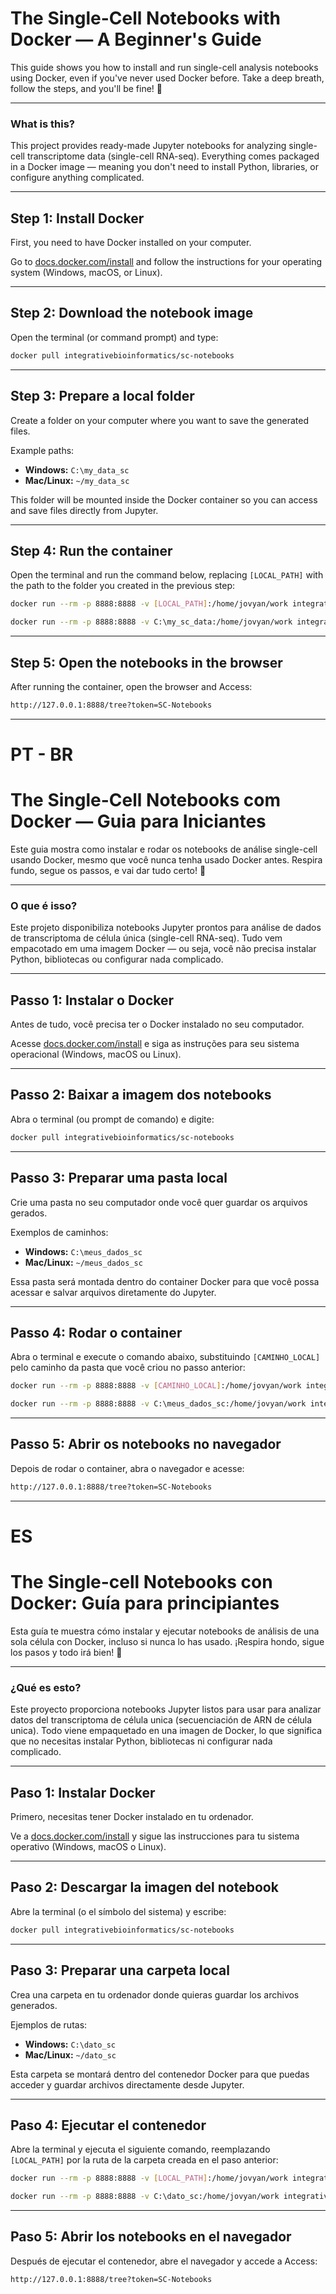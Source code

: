 # The Single-Cell Notebooks with Docker — A Beginner's Guide

This guide shows you how to install and run single-cell analysis notebooks using Docker, even if you've never used Docker before. Take a deep breath, follow the steps, and you'll be fine! 🚀

---

### What is this?

This project provides ready-made Jupyter notebooks for analyzing single-cell transcriptome data (single-cell RNA-seq). Everything comes packaged in a Docker image — meaning you don't need to install Python, libraries, or configure anything complicated.

---

## Step 1: Install Docker

First, you need to have Docker installed on your computer.

Go to [docs.docker.com/install](https://docs.docker.com/install/) and follow the instructions for your operating system (Windows, macOS, or Linux).

---

## Step 2: Download the notebook image

Open the terminal (or command prompt) and type:

```bash
docker pull integrativebioinformatics/sc-notebooks

```
---

## Step 3: Prepare a local folder

Create a folder on your computer where you want to save the generated files.

Example paths:

- **Windows:** `C:\my_data_sc`
- **Mac/Linux:** `~/my_data_sc`

This folder will be mounted inside the Docker container so you can access and save files directly from Jupyter.

---

## Step 4: Run the container

Open the terminal and run the command below, replacing `[LOCAL_PATH]` with the path to the folder you created in the previous step:

```bash
docker run --rm -p 8888:8888 -v [LOCAL_PATH]:/home/jovyan/work integrativebioinformatics/sc-notebooks
```

```bash
docker run --rm -p 8888:8888 -v C:\my_sc_data:/home/jovyan/work integrativebioinformatics/sc-notebooks
```

---

## Step 5: Open the notebooks in the browser

After running the container, open the browser and Access:

```bash
http://127.0.0.1:8888/tree?token=SC-Notebooks
```
---
# PT - BR
# The Single-Cell Notebooks com Docker — Guia para Iniciantes

Este guia mostra como instalar e rodar os notebooks de análise single-cell usando Docker, mesmo que você nunca tenha usado Docker antes. Respira fundo, segue os passos, e vai dar tudo certo! 🚀

---

### O que é isso?

Este projeto disponibiliza notebooks Jupyter prontos para análise de dados de transcriptoma de célula única (single-cell RNA-seq). Tudo vem empacotado em uma imagem Docker — ou seja, você não precisa instalar Python, bibliotecas ou configurar nada complicado.

---

## Passo 1: Instalar o Docker

Antes de tudo, você precisa ter o Docker instalado no seu computador.

Acesse [docs.docker.com/install](https://docs.docker.com/install/) e siga as instruções para seu sistema operacional (Windows, macOS ou Linux).

---

## Passo 2: Baixar a imagem dos notebooks

Abra o terminal (ou prompt de comando) e digite:

```bash
docker pull integrativebioinformatics/sc-notebooks

```
---

## Passo 3: Preparar uma pasta local

Crie uma pasta no seu computador onde você quer guardar os arquivos gerados.

Exemplos de caminhos:

- **Windows:** `C:\meus_dados_sc`
- **Mac/Linux:** `~/meus_dados_sc`

Essa pasta será montada dentro do container Docker para que você possa acessar e salvar arquivos diretamente do Jupyter.

---

## Passo 4: Rodar o container

Abra o terminal e execute o comando abaixo, substituindo `[CAMINHO_LOCAL]` pelo caminho da pasta que você criou no passo anterior:

```bash
docker run --rm -p 8888:8888 -v [CAMINHO_LOCAL]:/home/jovyan/work integrativebioinformatics/sc-notebooks
```


```bash
docker run --rm -p 8888:8888 -v C:\meus_dados_sc:/home/jovyan/work integrativebioinformatics/sc-notebooks
```

---

## Passo 5: Abrir os notebooks no navegador

Depois de rodar o container, abra o navegador e acesse:

```bash
http://127.0.0.1:8888/tree?token=SC-Notebooks
```
---
# ES

# The Single-cell Notebooks con Docker: Guía para principiantes

Esta guía te muestra cómo instalar y ejecutar notebooks de análisis de una sola célula con Docker, incluso si nunca lo has usado. ¡Respira hondo, sigue los pasos y todo irá bien! 🚀

---

### ¿Qué es esto?

Este proyecto proporciona notebooks Jupyter listos para usar para analizar datos del transcriptoma de célula unica (secuenciación de ARN de célula unica). Todo viene empaquetado en una imagen de Docker, lo que significa que no necesitas instalar Python, bibliotecas ni configurar nada complicado.

---

## Paso 1: Instalar Docker

Primero, necesitas tener Docker instalado en tu ordenador.

Ve a [docs.docker.com/install](https://docs.docker.com/install/) y sigue las instrucciones para tu sistema operativo (Windows, macOS o Linux).

---

## Paso 2: Descargar la imagen del notebook

Abre la terminal (o el símbolo del sistema) y escribe:

```bash
docker pull integrativebioinformatics/sc-notebooks

```
---

## Paso 3: Preparar una carpeta local

Crea una carpeta en tu ordenador donde quieras guardar los archivos generados.

Ejemplos de rutas:

- **Windows:** `C:\dato_sc`
- **Mac/Linux:** `~/dato_sc`

Esta carpeta se montará dentro del contenedor Docker para que puedas acceder y guardar archivos directamente desde Jupyter.

---

## Paso 4: Ejecutar el contenedor

Abre la terminal y ejecuta el siguiente comando, reemplazando `[LOCAL_PATH]` por la ruta de la carpeta creada en el paso anterior:

```bash
docker run --rm -p 8888:8888 -v [LOCAL_PATH]:/home/jovyan/work integrativebioinformatics/sc-notebooks
```

```bash
docker run --rm -p 8888:8888 -v C:\dato_sc:/home/jovyan/work integrativebioinformatics/sc-notebooks
```

---

## Paso 5: Abrir los notebooks en el navegador

Después de ejecutar el contenedor, abre el navegador y accede a Access:

```bash
http://127.0.0.1:8888/tree?token=SC-Notebooks
```
